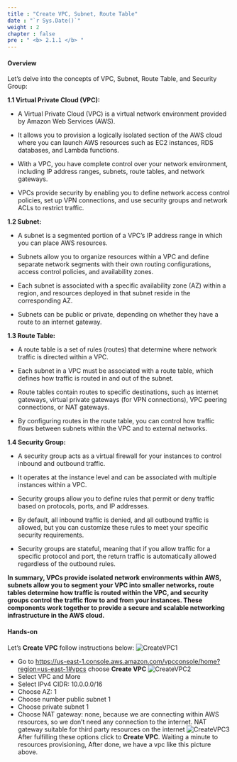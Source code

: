 ```yaml
---
title : "Create VPC, Subnet, Route Table"
date : "`r Sys.Date()`"
weight : 2
chapter : false
pre : " <b> 2.1.1 </b> "
---
```



#### Overview

Let’s delve into the concepts of VPC, Subnet, Route Table, and Security Group:

**1.1 Virtual Private Cloud (VPC):**

+ A Virtual Private Cloud (VPC) is a virtual network environment provided by Amazon Web Services (AWS).

+ It allows you to provision a logically isolated section of the AWS cloud where you can launch AWS resources such as EC2 instances, RDS databases, and Lambda functions.

+ With a VPC, you have complete control over your network environment, including IP address ranges, subnets, route tables, and network gateways.

+ VPCs provide security by enabling you to define network access control policies, set up VPN connections, and use security groups and network ACLs to restrict traffic.

**1.2 Subnet:**

+ A subnet is a segmented portion of a VPC’s IP address range in which you can place AWS resources.

+ Subnets allow you to organize resources within a VPC and define separate network segments with their own routing configurations, access control policies, and availability zones.

+ Each subnet is associated with a specific availability zone (AZ) within a region, and resources deployed in that subnet reside in the corresponding AZ.

+ Subnets can be public or private, depending on whether they have a route to an internet gateway.

**1.3 Route Table:**

+ A route table is a set of rules (routes) that determine where network traffic is directed within a VPC.

+ Each subnet in a VPC must be associated with a route table, which defines how traffic is routed in and out of the subnet.

+ Route tables contain routes to specific destinations, such as internet gateways, virtual private gateways (for VPN connections), VPC peering connections, or NAT gateways.

+ By configuring routes in the route table, you can control how traffic flows between subnets within the VPC and to external networks.

**1.4 Security Group:**

+ A security group acts as a virtual firewall for your instances to control inbound and outbound traffic.

+ It operates at the instance level and can be associated with multiple instances within a VPC.

+ Security groups allow you to define rules that permit or deny traffic based on protocols, ports, and IP addresses.

+ By default, all inbound traffic is denied, and all outbound traffic is allowed, but you can customize these rules to meet your specific security requirements.

+ Security groups are stateful, meaning that if you allow traffic for a specific protocol and port, the return traffic is automatically allowed regardless of the outbound rules.

**In summary, VPCs provide isolated network environments within AWS, subnets allow you to segment your VPC into smaller networks, route tables determine how traffic is routed within the VPC, and security groups control the traffic flow to and from your instances. These components work together to provide a secure and scalable networking infrastructure in the AWS cloud.**

#### Hands-on
Let’s **Create VPC** follow instructions below:
![CreateVPC1](/aws-stutdy-group-workshop/images/2/CreateVPC1.jpeg?featherlight=false&width=100pc)
+ Go to https://us-east-1.console.aws.amazon.com/vpcconsole/home?region=us-east-1#vpcs choose **Create VPC**
![CreateVPC2](/aws-stutdy-group-workshop/images/2/CreateVPC2.jpeg?featherlight=false&width=100pc)
+ Select VPC and More
+ Select IPv4 CIDR: 10.0.0.0/16
+ Choose AZ: 1
+ Choose number public subnet 1
+ Choose private subnet 1
+ Choose NAT gateway: none, because we are connecting within AWS resources, so we don’t need any connection to the internet. NAT gateway suitable for third party resources on the internet
![CreateVPC3](/aws-stutdy-group-workshop/images/2/CreateVPC3.jpeg?featherlight=false&width=100pc)
After fulfilling these options click to **Create VPC**. Waiting a minute to resources provisioning, After done, we have a vpc like this picture above.

